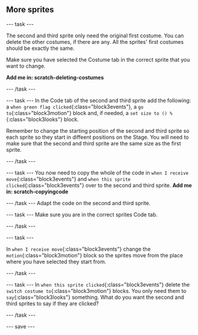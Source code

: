 ## More sprites

--- task ---

The second and third sprite only need the original first costume. You can delete the other costumes, if there are any. All the sprites' first costumes should be exactly the same.

Make sure you have selected the Costume tab in the correct sprite that you want to change.

**Add me in: scratch-deleting-costumes**

--- /task ---

--- task ---
In the Code tab of the second and third sprite  add the following: a `when green flag clicked`{:class="block3events"}, a `go to`{:class="block3motion"} block and, if needed, a `set size to () %`{:class="block3looks"} block. 

Remember to change the starting position of the second and third sprite so each sprite so they start in diffeent positions on the Stage.
You will need to make sure that the second and third sprite are the same size as the first sprite.

--- /task ---

--- task ---
You now need to copy the whole of the code in `when I receive move`{:class="block3events"} and `when this sprite clicked`{:class="block3events"} over to the second and third sprite.
**Add me in: scratch-copyingcode**

--- /task ---
Adapt the code on the second and third sprite. 

--- task ---
Make sure you are in the correct sprites Code tab.

--- /task ---

--- task ---

In `when I receive move`{:class="block3events"} change the `motion`{:class="block3motion"} block so the sprites move from the place where you have selected they start from.

--- /task ---

--- task ---
In `when this sprite clicked`{:class="block3events"} delete the `switch costume to`{:class="block3motion"} blocks. You only need them to `say`{:class="block3looks"} something. What do you  want the second and third sprites to say if they are clicked?

--- /task ---

--- save ---

